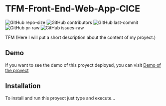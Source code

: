 # TFM-Front-End-Web-App-CICE

![GitHub repo-size](https://img.shields.io/github/repo-size/tfm-cice/tfm-front-end-web-app)
![GitHub contributors](https://img.shields.io/github/contributors/tfm-cice/tfm-front-end-web-app)
![GitHub last-commit](https://img.shields.io/github/last-commit/tfm-cice/tfm-front-end-web-app)
![GitHub pr-raw](https://img.shields.io/bitbucket/pr-raw/tfm-cice/tfm-front-end-web-app)
![GitHub issues-raw](https://img.shields.io/bitbucket/issues-raw/tfm-cice/tfm-front-end-web-app)

TFM (Here I will put a short description about the content of my proyect.)

## Demo
If you want to see the demo of this proyect deployed, you can visit [Demo of the proyect](url/demo)

## Installation
To install and run this proyect just type and execute...
